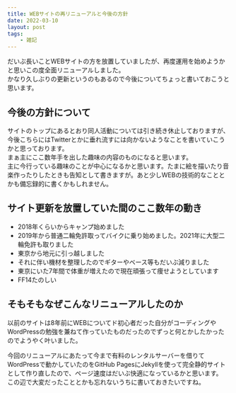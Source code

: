 ```yaml
---
title: WEBサイトの再リニューアルと今後の方針
date: 2022-03-10
layout: post
tags:
    - 雑記
---
```


だいぶ長いことWEBサイトの方を放置していましたが、再度運用を始めようかと思いこの度全面リニューアルしました。  
かなり久しぶりの更新というのもあるので今後についてちょっと書いておこうと思います。
<!--more-->
## 今後の方針について
サイトのトップにあるとおり同人活動については引き続き休止しておりますが、今後こちらにはTwitterとかに垂れ流すには向かないようなことを書いていこうかと思っております。  
まぁ主にここ数年手を出した趣味の内容のものになると思います。  
主に今行っている趣味のことが中心になるかと思います。たまに絵を描いたり音楽作ったりしたときも告知として書きますが。あと少しWEBの技術的なこととかも備忘録的に書くかもしれません。

## サイト更新を放置していた間のここ数年の動き
- 2018年くらいからキャンプ始めました
- 2019年から普通二輪免許取ってバイクに乗り始めました。2021年に大型二輪免許も取りました
- 東京から地元に引っ越しました
- それに伴い機材を整理したのでギターやベース等もだいぶ減りました
- 東京にいた7年間で体重が増えたので現在頑張って痩せようとしています
- FF14たのしい


## そもそもなぜこんなリニューアルしたのか
以前のサイトは8年前にWEBについてド初心者だった自分がコーディングやWordPressの勉強を兼ねて作っていたものだったのでずっと何とかしたかったのでようやく叶いました。

今回のリニューアルにあたって今まで有料のレンタルサーバーを借りてWordPressで動かしていたのをGitHub PagesにJekyllを使って完全静的サイトとして作り直したので、ページ速度はだいぶ快適になっているかと思います。  
この辺で大変だったこととかも忘れないうちに書いておきたいですね。
